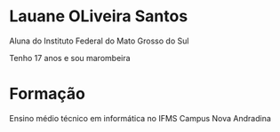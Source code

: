 # Lauane OLiveira Santos

Aluna do Instituto Federal do Mato Grosso do Sul

Tenho 17 anos e sou marombeira

# Formação

Ensino médio técnico em informática no IFMS Campus Nova Andradina